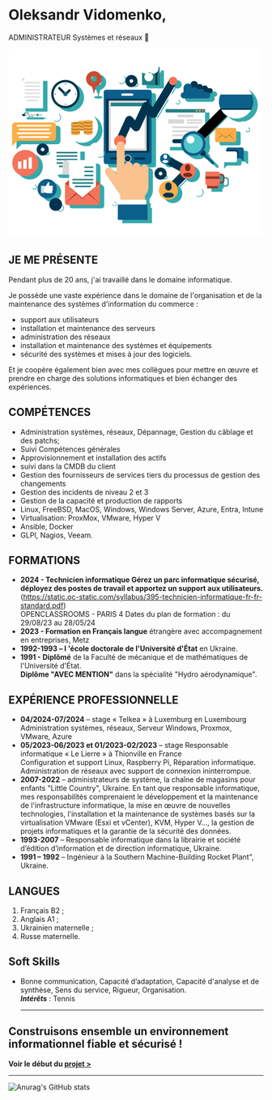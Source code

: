 # Oleksandr Vidomenko,
ADMINISTRATEUR  Systèmes et réseaux
 👋

![](1.png)

## JE ME PRÉSENTE
Pendant plus de 20 ans, j'ai travaillé dans le domaine informatique.   

Je possède une vaste expérience dans le domaine de l'organisation et de la maintenance des systèmes d'information du commerce :  
  +  support aux utilisateurs
  +  installation et maintenance des serveurs
  +  administration des réseaux
  +  installation et maintenance des systèmes et équipements
  +  sécurité des systèmes et mises à jour des logiciels.  

Et je coopère également bien avec mes collègues pour mettre en œuvre et prendre en charge des solutions informatiques et bien échanger des expériences.

## COMPÉTENCES
  + Administration systèmes, réseaux, Dépannage, Gestion du câblage et des patchs;
  + Suivi Compétences générales
  + Approvisionnement et installation des actifs
  + suivi dans la CMDB du client
  + Gestion des fournisseurs de services tiers du processus de gestion des changements
  + Gestion des incidents de niveau 2 et 3
  + Gestion de la capacité et production de rapports
  + Linux, FreeBSD, MacOS, Windows, Windows Server, Azure, Entra, Intune
  + Virtualisation: ProxMox, VMware, Hyper V
  + Ansible, Docker
  + GLPI, Nagios, Veeam.
## FORMATIONS 
+	**2024 - Technicien informatique Gérez un parc informatique sécurisé, déployez des postes de travail et apportez un support aux utilisateurs.**  
(https://static.oc-static.com/syllabus/395-technicien-informatique-fr-fr-standard.pdf)  
OPENCLASSROOMS - PARIS 4 Dates du plan de formation : du 29/08/23 au 28/05/24
+	**2023 - Formation en Français langue** étrangère avec accompagnement en entreprises, Metz
+	**1992-1993 – l 'école doctorale de l'Université d'État** en Ukraine.
+	**1991 - Diplômé** de la Faculté de mécanique et de mathématiques de l'Université d'État.  
    **Diplôme "AVEC MENTION"** dans la spécialité "Hydro aérodynamique".

## EXPÉRIENCE PROFESSIONNELLE
 + **04/2024-07/2024** – stage « Telkea » à Luxemburg en Luxembourg  
   Administration systèmes, réseaux, Serveur Windows, Proxmox, VMware, Azure
 + **05/2023-06/2023 et 01/2023-02/2023** – stage Responsable informatique « Le Lierre » à Thionville en France    
  	Configuration et support Linux, Raspberry Pi, Réparation informatique.  
  	Administration de réseaux avec support de connexion ininterrompue.
 +	**2007-2022** – administrateurs de système, la chaîne de magasins pour enfants "Little Country", Ukraine. En tant que responsable informatique, mes responsabilités comprenaient le développement et la maintenance de l'infrastructure informatique, la    mise en œuvre de nouvelles technologies, l'installation et la maintenance de systèmes basés sur la virtualisation VMware (Esxi et vCenter), KVM, Hyper V…, la gestion de projets informatiques et la garantie de la sécurité des données.  
 + **1993-2007** – Responsable informatique dans la librairie et société d’édition d’information et de direction informatique, Ukraine.  
 + **1991 – 1992** – Ingénieur à la Southern Machine-Building Rocket Plant", Ukraine.
## LANGUES 
 1.	Français B2 ;
 2. Anglais A1 ;
 3. Ukrainien maternelle ;
 4. Russe maternelle.
## Soft Skills 
 + Bonne communication, Capacité d’adaptation, Capacité d'analyse et de synthèse, Sens du service, Rigueur, Organisation.  
***Intérêts*** :  Tennis

   -------------------

## Construisons ensemble un environnement informationnel fiable et sécurisé !  

**Voir le début du [projet >](https://vidomenko-it.github.io/)**

   -----------------------------

![Anurag's GitHub stats](https://github-readme-stats.vercel.app/api?username=vidomenko-it&show=reviews,discussions_started,discussions_answered,prs_merged,prs_merged_percentage&hide=contribs,prs&show_icons=true&bg_color=00000000)





<!--
**vidomenko-it/vidomenko-it** is a ✨ _special_ ✨ repository because its `README.md` (this file) appears on your GitHub profile.

Here are some ideas to get you started:

- 🔭 I’m currently working on ...
- 🌱 I’m currently learning ...
- 👯 I’m looking to collaborate on ...
- 🤔 I’m looking for help with ...
- 💬 Ask me about ...
- 📫 How to reach me: ...
- 😄 Pronouns: ...
- ⚡ Fun fact: ...
-->
